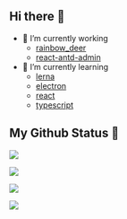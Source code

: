 ## Hi there 👋
- 🔭 I’m currently working
  - [rainbow_deer](https://github.com/guo-jianqiang/rainbow_deer)
  - [react-antd-admin](https://github.com/guo-jianqiang/react-antd-admin)
- 🌱 I’m currently learning
  - [lerna](https://www.lernajs.cn/)
  - [electron](https://www.electronjs.org/docs)
  - [react](https://react.docschina.org/)
  - [typescript](https://www.typescriptlang.org/docs/)
## My Github Status 🦸

![](https://github-readme-stats.vercel.app/api?username=guo-jianqiang&show_icons=true&show_owner=true&count_private=true)

![](https://github-readme-stats.vercel.app/api/top-langs/?username=guo-jianqiang&layout=compact)

![](https://activity-graph.herokuapp.com/graph?username=guo-jianqiang&theme=github)

<!--
**guo-jianqiang/guo-jianqiang** is a ✨ _special_ ✨ repository because its `README.md` (this file) appears on your GitHub profile.

Here are some ideas to get you started:

- 🔭 I’m currently working on ...
- 🌱 I’m currently learning ...
- 👯 I’m looking to collaborate on ...
- 🤔 I’m looking for help with ...
- 💬 Ask me about ...
- 📫 How to reach me: ...
- 😄 Pronouns: ...
- ⚡ Fun fact: ...
-->
![](https://visitor-badge.glitch.me/badge?page_id=guo-jianqiang.visitor-badge)

